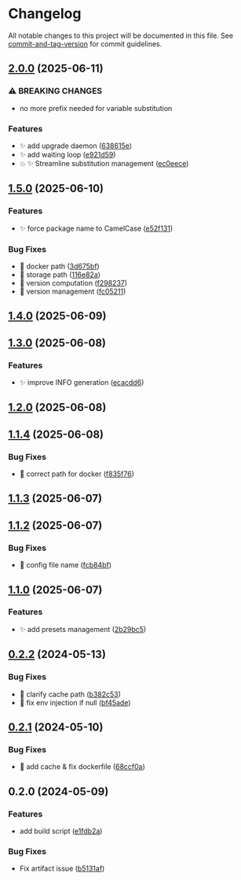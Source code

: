 <!-- @format -->

# Changelog

All notable changes to this project will be documented in this file. See [commit-and-tag-version](https://github.com/absolute-version/commit-and-tag-version) for commit guidelines.

## [2.0.0](https://github.com/tomgrv/synology-package-builder/compare/v1.5.0...v2.0.0) (2025-06-11)


### ⚠ BREAKING CHANGES

* no more prefix needed for variable substitution

### Features

* ✨ add upgrade daemon ([638615e](https://github.com/tomgrv/synology-package-builder/commit/638615eedef16699d57e705d808f86adecac88b8))
* ✨ add waiting loop ([e921d59](https://github.com/tomgrv/synology-package-builder/commit/e921d598628ec20d8bedfff576a7d8546e29ba4f))
* 💥 ✨ Streamline substitution management ([ec0eece](https://github.com/tomgrv/synology-package-builder/commit/ec0eece775aecf07b30d8dfd8fdbaf5415ca9876))

## [1.5.0](https://github.com/tomgrv/synology-package-builder/compare/v1.4.0...v1.5.0) (2025-06-10)


### Features

* ✨ force package name to CamelCase ([e52f131](https://github.com/tomgrv/synology-package-builder/commit/e52f131ff48c54002ce34d4e6ed3aad02a8de476))


### Bug Fixes

* 🐛 docker path ([3d675bf](https://github.com/tomgrv/synology-package-builder/commit/3d675bfdddfb6d609e5cc19f0ec2c89731e1a6fe))
* 🐛 storage path ([116e82a](https://github.com/tomgrv/synology-package-builder/commit/116e82a09bd49b07230f79423da7ff713bbe6708))
* 🐛 version computation ([f298237](https://github.com/tomgrv/synology-package-builder/commit/f2982375c5727124fc0415e290d4319cfc9f2d65))
* 🐛 version management ([fc05211](https://github.com/tomgrv/synology-package-builder/commit/fc05211c697a722ef66da851c48639b3f9fae460))

## [1.4.0](https://github.com/tomgrv/synology-package-builder/compare/v1.3.0...v1.4.0) (2025-06-09)

## [1.3.0](https://github.com/tomgrv/synology-package-builder/compare/v1.2.0...v1.3.0) (2025-06-08)


### Features

* ✨ improve INFO generation ([ecacdd6](https://github.com/tomgrv/synology-package-builder/commit/ecacdd6e5effb41afdf92312b160836eaf3f899f))

## [1.2.0](https://github.com/tomgrv/synology-package-builder/compare/v1.1.4...v1.2.0) (2025-06-08)

## [1.1.4](https://github.com/tomgrv/synology-package-builder/compare/v1.1.3...v1.1.4) (2025-06-08)


### Bug Fixes

* 🐛 correct path for docker ([f835f76](https://github.com/tomgrv/synology-package-builder/commit/f835f76a7a5a7a75c47788b7c0bc67cd07e2c17d))

## [1.1.3](https://github.com/tomgrv/synology-package-builder/compare/v1.1.2...v1.1.3) (2025-06-07)

## [1.1.2](https://github.com/tomgrv/synology-package-builder/compare/v1.1.1...v1.1.2) (2025-06-07)


### Bug Fixes

* 🐛 config file name ([fcb84bf](https://github.com/tomgrv/synology-package-builder/commit/fcb84bf22128282068827830478f2cd797bf13f8))

## [1.1.0](https://github.com/tomgrv/synology-package-builder/compare/v1.0.3...v1.1.0) (2025-06-07)


### Features

* ✨ add presets management ([2b29bc5](https://github.com/tomgrv/synology-package-builder/commit/2b29bc55c80231bf21fc084da3d6996fbf354a71))

## [0.2.2](https://github.com/tomgrv/synology-package-builder/compare/v0.2.1...v0.2.2) (2024-05-13)

### Bug Fixes

-   🐛 clarify cache path ([b382c53](https://github.com/tomgrv/synology-package-builder/commit/b382c53d85eeb41ece82bf969cb25e5ae1ecdc98))
-   🐛 fix env injection if null ([bf45ade](https://github.com/tomgrv/synology-package-builder/commit/bf45adeaa46d95c19908e85289db910bbef5d0b0))

## [0.2.1](https://github.com/tomgrv/synology-package-builder/compare/v0.2.0...v0.2.1) (2024-05-10)

### Bug Fixes

-   🐛 add cache & fix dockerfile ([68ccf0a](https://github.com/tomgrv/synology-package-builder/commit/68ccf0a700239350de2bda371103c924b34dc39f))

## 0.2.0 (2024-05-09)

### Features

-   add build script ([e1fdb2a](https://github.com/tomgrv/synology-package-builder/commit/e1fdb2abd468f6878764c7e68785ff4c9786c25a))

### Bug Fixes

-   Fix artifact issue ([b5131af](https://github.com/tomgrv/synology-package-builder/commit/b5131af80743f867a91e92a9469432aed2600f4f))
